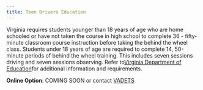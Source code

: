 ```yaml
---
title: Teen Drivers Education
---
```

Virginia requires students younger than 18 years of age who are home schooled or have not taken the course in high school to complete 36 - fifty-minute classroom course instruction before taking the behind the wheel class. Students under 18 years of age are required to complete 14, 50-minute periods of behind the wheel training. This includes seven sessions driving and seven sessions observing. Refer to[Virginia Department of Education](http://www.doe.virginia.gov/instruction/driver_education/index.shtml)for additional information and requirements.

**Online Option**: COMING SOON or contact [VADETS](https://vadriveredu.org/login/index.php)